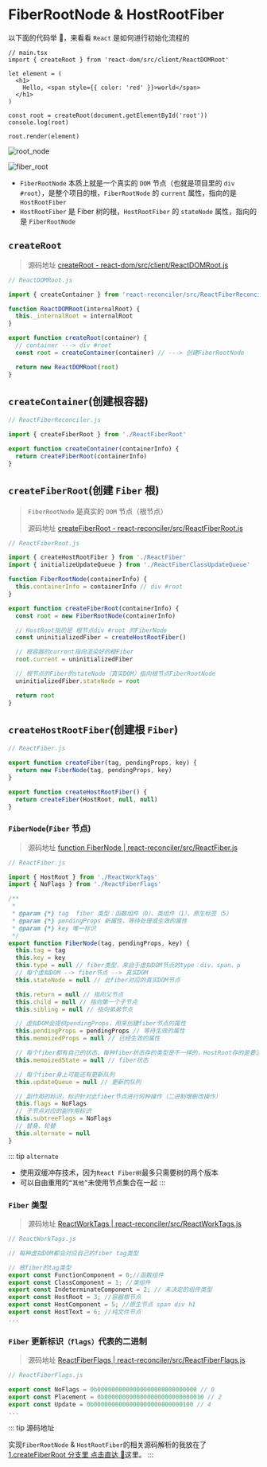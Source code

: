 # FiberRootNode & HostRootFiber

以下面的代码举 🌰，来看看 `React` 是如何进行初始化流程的

```tsx
// main.tsx
import { createRoot } from 'react-dom/src/client/ReactDOMRoot'

let element = (
  <h1>
    Hello, <span style={{ color: 'red' }}>world</span>
  </h1>
)

const root = createRoot(document.getElementById('root'))
console.log(root)

root.render(element)
```

![root_node](https://steinsgate.oss-cn-hangzhou.aliyuncs.com/root_node.png)

![fiber_root](https://steinsgate.oss-cn-hangzhou.aliyuncs.com/Fiber_root.jpeg)

- `FiberRootNode` 本质上就是一个真实的 `DOM` 节点（也就是项目里的 `div #root`），是整个项目的根，`FiberRootNode` 的 `current` 属性，指向的是 `HostRootFiber`
- `HostRootFiber` 是 Fiber 树的根，`HostRootFiber` 的 `stateNode` 属性，指向的是 `FiberRootNode`

## `createRoot`

> 源码地址 [createRoot - react-dom/src/client/ReactDOMRoot.js](https://github.com/azzlzzxz/react-source-code/blob/3d95c43b8967d4dda1ec9a22f0d9ea4999fee8b8/packages/react-dom/src/client/ReactDOMRoot.js#L161)

```js
// ReactDOMRoot.js

import { createContainer } from 'react-reconciler/src/ReactFiberReconciler'

function ReactDOMRoot(internalRoot) {
  this._internalRoot = internalRoot
}

export function createRoot(container) {
  // container ---> div #root
  const root = createContainer(container) // ---> 创建FiberRootNode

  return new ReactDOMRoot(root)
}
```

## `createContainer`(创建根容器)

```js
// ReactFiberReconciler.js

import { createFiberRoot } from './ReactFiberRoot'

export function createContainer(containerInfo) {
  return createFiberRoot(containerInfo)
}
```

## `createFiberRoot`(创建 `Fiber` 根)

> `FiberRootNode` 是真实的 `DOM` 节点（根节点）
>
> 源码地址 [createFiberRoot - react-reconciler/src/ReactFiberRoot.js](https://github.com/azzlzzxz/react-source-code/blob/3d95c43b8967d4dda1ec9a22f0d9ea4999fee8b8/packages/react-reconciler/src/ReactFiberRoot.js#L144)

```js
// ReactFiberRoot.js

import { createHostRootFiber } from './ReactFiber'
import { initializeUpdateQueue } from './ReactFiberClassUpdateQueue'

function FiberRootNode(containerInfo) {
  this.containerInfo = containerInfo // div #root
}

export function createFiberRoot(containerInfo) {
  const root = new FiberRootNode(containerInfo)

  // HostRoot指的是 根节点div #root 的FiberNode
  const uninitializedFiber = createHostRootFiber()

  // 根容器的current指向渲染好的根Fiber
  root.current = uninitializedFiber

  // 根节点的Fiber的stateNode（真实DOM）指向根节点FiberRootNode
  uninitializedFiber.stateNode = root

  return root
}
```

## `createHostRootFiber`(创建根 `Fiber`)

```js
// ReactFiber.js

export function createFiber(tag, pendingProps, key) {
  return new FiberNode(tag, pendingProps, key)
}

export function createHostRootFiber() {
  return createFiber(HostRoot, null, null)
}
```

### `FiberNode`(`Fiber` 节点)

> 源码地址 [function FiberNode | react-reconciler/src/ReactFiber.js](https://github.com/azzlzzxz/react-source-code/blob/main/packages/react-reconciler/src/ReactFiber.js#L136)

```js
// ReactFiber.js

import { HostRoot } from './ReactWorkTags'
import { NoFlags } from './ReactFiberFlags'

/**
 *
 * @param {*} tag  fiber 类型：函数组件（0）、类组件（1）、原生标签（5）
 * @param {*} pendingProps 新属性，等待处理或生效的属性
 * @param {*} key 唯一标识
 */
export function FiberNode(tag, pendingProps, key) {
  this.tag = tag
  this.key = key
  this.type = null // fiber类型，来自于虚拟DOM节点的type：div、span、p
  // 每个虚拟DOM --> fiber节点 --> 真实DOM
  this.stateNode = null // 此fiber对应的真实DOM节点

  this.return = null // 指向父节点
  this.child = null // 指向第一个子节点
  this.sibling = null // 指向弟弟节点

  // 虚拟DOM会提供pendingProps，用来创建fiber节点的属性
  this.pendingProps = pendingProps // 等待生效的属性
  this.memoizedProps = null // 已经生效的属性

  // 每个fiber都有自己的状态，每种fiber状态存的类型是不一样的，HostRoot存的是要渲染的元素
  this.memoizedState = null // fiber状态

  // 每个fiber身上可能还有更新队列
  this.updateQueue = null // 更新的队列

  // 副作用的标识，标识针对此fiber节点进行何种操作（二进制增删改操作）
  this.flags = NoFlags
  // 子节点对应的副作用标识
  this.subtreeFlags = NoFlags
  // 替身、轮替
  this.alternate = null
}
```

::: tip `alternate`

- 使用双缓冲存技术，因为`React Fiber树`最多只需要树的两个版本
- 可以自由重用的`“其他”`未使用节点集合在一起
  :::

### `Fiber` 类型

> 源码地址 [ReactWorkTags | react-reconciler/src/ReactWorkTags.js](https://github.com/azzlzzxz/react-source-code/blob/main/packages/react-reconciler/src/ReactWorkTags.js)

```js
// ReactWorkTags.js

// 每种虚拟DOM都会对应自己的fiber tag类型

// 根fiber的tag类型
export const FunctionComponent = 0;//函数组件
export const ClassComponent = 1; //类组件
export const IndeterminateComponent = 2; // 未决定的组件类型
export const HostRoot = 3; //容器根节点
export const HostComponent = 5; //原生节点 span div h1
export const HostText = 6; //纯文件节点
...
```

### `Fiber` 更新标识`（flags）`代表的二进制

> 源码地址 [ReactFiberFlags | react-reconciler/src/ReactFiberFlags.js](https://github.com/azzlzzxz/react-source-code/blob/main/packages/react-reconciler/src/ReactFiberFlags.js)

```js
// ReactFiberFlags.js

export const NoFlags = 0b0000000000000000000000000000 // 0
export const Placement = 0b0000000000000000000000000010 // 2
export const Update = 0b0000000000000000000000000100 // 4
...
```

::: tip 源码地址

实现`FiberRootNode` & `HostRootFiber`的相关源码解析的我放在了[<u>1.createFiberRoot 分支里 点击直达 🚀</u>](https://github.com/azzlzzxz/react-code/tree/1.createFiberRoot)这里。
:::
